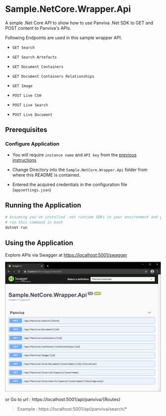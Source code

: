 # Sample.NetCore.Wrapper.Api

A simple .Net Core API to show how to use Panviva .Net SDK to GET and POST content to Panviva's APIs.

Following Endpoints are used in this sample wrapper API.

- `GET Search`
- `GET Search Artefacts`
- `GET Document Containers`
- `GET Document Containers Relationships`
- `GET Image`

- `POST Live CSH`
- `POST Live Search`
- `POST Live Document`

## Prerequisites

### Configure Application

- You will require `instance name` and `API key` from the [previous instructions](../README.md#how-to-get-credentials)

- Change Directory into the `Sample.NetCore.Wrapper.Api` folder from where this README is contained.

- Entered the acquired credentials in the configuration file (`appsettings.json`)

## Running the Application

```bash
# Assuming you've installed .net runtime SDKs in your environment and you are in correct directory
# run this command in bash
dotnet run
```

## Using the Application

Explore APIs via Swagger at [https://localhost:5001/swagger](https://localhost:5001/swagger)

![Panviva Controller](documentation/swagger.png)

or Go to url : https://localhost:5001/api/panviva/{Routes}

> Example : https://localhost:5001/api/panviva/search/\*
